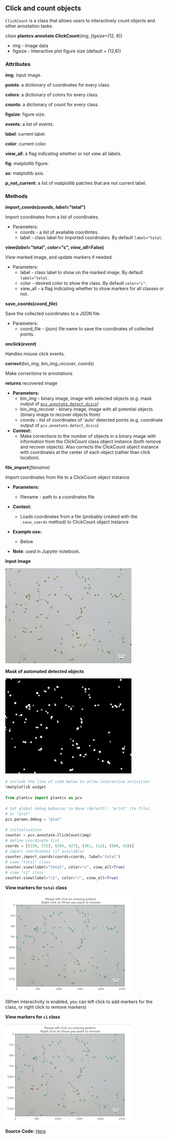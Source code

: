 ## Click and count objects 

`ClickCount` is a class that allows users to interactively count objects and other annotation tasks.

*class* **plantcv.annotate.ClickCount**(*img*, *figsize*=(12, 6))

- img - Image data
- figsize - Interactive plot figure size (default = (12,6))

### Attributes
**img**: input image.

**points**: a dictionary of coordinates for every class.

**colors**: a dictionary of colors for every class.

**counts**: a dictionary of count for every class.

**figsize**: figure size.

**events**: a list of events.

**label**: current label.

**color**: current color.

**view_all**: a flag indicating whether or not view all labels.

**fig**: matplotlib figure.

**ax**: matplotlib axis.

**p_not_current**: a list of matplotlib patches that are not current label.

### Methods
**import_coords(*coords*, *label*="total")**

Import coordinates from a list of coordinates.

- Parameters:
    - coords - a list of available coordintes.
    - label - class label for imported coordinates. By default `label="total`.

**view(*label*="total", *color*="c", *view_all*=False)**

View marked image, and update markers if needed.

- Parameters:
    - label - class label to show on the marked image. By default `label="total`.
    - color - desired color to show the class. By default `color="c"`.
    - view_all - a flag indicating whether to show markers for all classes or not. 
  
**save_coords(*coord_file*)**

Save the collected coordinates to a JSON file.

- Parameters:
    - coord_file - (json) file name to save the coordinates of collected points. 

**onclick(*event*)**

Handles mouse click events.

**correct**(*bin_img*, *bin_img_recover*, *coords*)

Make corrections to annotations 

**returns** recovered image

- **Parameters:**
    - bin_img - binary image, image with selected objects (e.g. mask output of [`pcv.annotate.detect_discs`](annotate_detect_discs.md))
    - bin_img_recover - binary image, image with all potential objects (binary image to recover objects from)  
    - coords - list of coordinates of 'auto' detected points (e.g. coordinate output of `pcv.annotate.detect_discs`)
- **Context:**
    - Make corrections to the number of objects in a binary image with information from the ClickCount class object instance (both remove and recover objects). Also corrects the ClickCount object instance with coordinates at the center of each object (rather than click location).

**file_import**(*filename*)

Import coordinates from file to a ClickCount object instance

- **Parameters:**
    - filename - path to a coordinates file  
- **Context:**
    - Loads coordinates from a file (probably created with the `.save_coords` method) to ClickCount object instance

- **Example use:**
    - Below

- **Note**: used in Jupyter notebook.

**Input image**

![ori_img](img/documentation_images/annotate_click_count/count_img.jpg)

**Mask of automated detected objects**

![count_img](img/documentation_images/annotate_click_count/count_mask.png)


```python
# include the line of code below to allow interactive activities
%matplotlib widget

from plantcv import plantcv as pcv

# Set global debug behavior to None (default), "print" (to file),
# or "plot"
pcv.params.debug = "plot"

# initialization
counter = pcv.annotate.ClickCount(img)
# define coordinate list 
coords = [(158, 531), (265, 427), (361, 112), (500, 418)] 
# import coordinates (if available)
counter.import_coords(coords=coords, label="total")
# view "total" class
counter.view(label="total", color="c", view_all=True)
# view "c1" class
counter.view(label="c1", color="r", view_all=True)

```

**View markers for `total` class**

![total_mask](img/documentation_images/annotate_click_count/with_totalmask.png)

(When interactivity is enabled, you can left click to add markers for the class, or right click to remove markers)

**View markers for `c1` class**

![c1_mask](img/documentation_images/annotate_click_count/with_clickc1.png)

**Source Code:** [Here](https://github.com/danforthcenter/plantcv/blob/main/plantcv/plantcv/annotate/classes.py)
